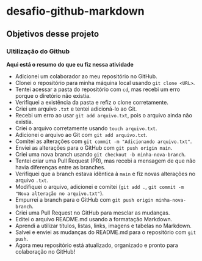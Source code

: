 # desafio-github-markdown
## Objetivos desse projeto
### Ultilização do Github

**Aqui está o resumo do que eu fiz nessa atividade**


 - Adicionei um colaborador ao meu repositório no GitHub.  
 - Clonei o repositório para minha máquina local usando `git clone <URL>`.  
 - Tentei acessar a pasta do repositório com `cd`, mas recebi um erro porque o diretório não existia.  
 - Verifiquei a existência da pasta e refiz o clone corretamente.  
 - Criei um arquivo `.txt` e tentei adicioná-lo ao Git.  
 - Recebi um erro ao usar `git add arquivo.txt`, pois o arquivo ainda não existia.  
 - Criei o arquivo corretamente usando `touch arquivo.txt`.  
 - Adicionei o arquivo ao Git com `git add arquivo.txt`.  
 - Comitei as alterações com `git commit -m "Adicionando arquivo.txt"`.  
 - Enviei as alterações para o GitHub com `git push origin main`.  
 - Criei uma nova branch usando `git checkout -b minha-nova-branch`.  
 - Tentei criar uma Pull Request (PR), mas recebi a mensagem de que não havia diferenças entre as branches.  
 - Verifiquei que a branch estava idêntica à `main` e fiz novas alterações no arquivo `.txt`.  
 - Modifiquei o arquivo, adicionei e comitei (`git add .`, `git commit -m "Nova alteração no arquivo.txt"`).  
 - Empurrei a branch para o GitHub com `git push origin minha-nova-branch`.  
 - Criei uma Pull Request no GitHub para mesclar as mudanças.  
 - Editei o arquivo README.md usando a formatação Markdown.  
 - Aprendi a utilizar títulos, listas, links, imagens e tabelas no Markdown.  
 - Salvei e enviei as mudanças do README.md para o repositório com `git push`.  
 - Agora meu repositório está atualizado, organizado e pronto para colaboração no GitHub!   
